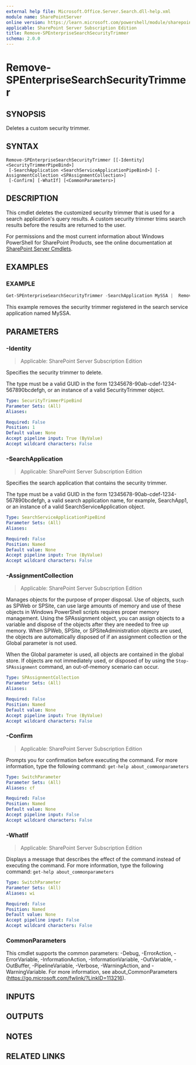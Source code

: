 ```yaml
---
external help file: Microsoft.Office.Server.Search.dll-help.xml
module name: SharePointServer
online version: https://learn.microsoft.com/powershell/module/sharepoint-server/remove-spenterprisesearchsecuritytrimmer
applicable: SharePoint Server Subscription Edition
title: Remove-SPEnterpriseSearchSecurityTrimmer
schema: 2.0.0
---
```


# Remove-SPEnterpriseSearchSecurityTrimmer

## SYNOPSIS
Deletes a custom security trimmer.

## SYNTAX

```
Remove-SPEnterpriseSearchSecurityTrimmer [[-Identity] <SecurityTrimmerPipeBind>]
 [-SearchApplication <SearchServiceApplicationPipeBind>] [-AssignmentCollection <SPAssignmentCollection>]
 [-Confirm] [-WhatIf] [<CommonParameters>]
```

## DESCRIPTION
This cmdlet deletes the customized security trimmer that is used for a search application's query results.
A custom security trimmer trims search results before the results are returned to the user.

For permissions and the most current information about Windows PowerShell for SharePoint Products, see the online documentation at [SharePoint Server Cmdlets](https://learn.microsoft.com/powershell/sharepoint/sharepoint-server/sharepoint-server-cmdlets).

## EXAMPLES

### EXAMPLE
```powershell
Get-SPEnterpriseSearchSecurityTrimmer -SearchApplication MySSA |  Remove-SPEnterpriseSearchSecurityTrimmer
```

This example removes the security trimmer registered in the search service application named MySSA.

## PARAMETERS

### -Identity

> Applicable: SharePoint Server Subscription Edition

Specifies the security trimmer to delete.

The type must be a valid GUID in the form 12345678-90ab-cdef-1234-567890bcdefgh, or an instance of a valid SecurityTrimmer object.

```yaml
Type: SecurityTrimmerPipeBind
Parameter Sets: (All)
Aliases:

Required: False
Position: 1
Default value: None
Accept pipeline input: True (ByValue)
Accept wildcard characters: False
```

### -SearchApplication

> Applicable: SharePoint Server Subscription Edition

Specifies the search application that contains the security trimmer.

The type must be a valid GUID in the form 12345678-90ab-cdef-1234-567890bcdefgh, a valid search application name, for example, SearchApp1, or an instance of a valid SearchServiceApplication object.

```yaml
Type: SearchServiceApplicationPipeBind
Parameter Sets: (All)
Aliases:

Required: False
Position: Named
Default value: None
Accept pipeline input: True (ByValue)
Accept wildcard characters: False
```

### -AssignmentCollection

> Applicable: SharePoint Server Subscription Edition

Manages objects for the purpose of proper disposal.
Use of objects, such as SPWeb or SPSite, can use large amounts of memory and use of these objects in Windows PowerShell scripts requires proper memory management.
Using the SPAssignment object, you can assign objects to a variable and dispose of the objects after they are needed to free up memory.
When SPWeb, SPSite, or SPSiteAdministration objects are used, the objects are automatically disposed of if an assignment collection or the Global parameter is not used.

When the Global parameter is used, all objects are contained in the global store.
If objects are not immediately used, or disposed of by using the `Stop-SPAssignment` command, an out-of-memory scenario can occur.

```yaml
Type: SPAssignmentCollection
Parameter Sets: (All)
Aliases:

Required: False
Position: Named
Default value: None
Accept pipeline input: True (ByValue)
Accept wildcard characters: False
```

### -Confirm

> Applicable: SharePoint Server Subscription Edition

Prompts you for confirmation before executing the command.
For more information, type the following command: `get-help about_commonparameters`

```yaml
Type: SwitchParameter
Parameter Sets: (All)
Aliases: cf

Required: False
Position: Named
Default value: None
Accept pipeline input: False
Accept wildcard characters: False
```

### -WhatIf

> Applicable: SharePoint Server Subscription Edition

Displays a message that describes the effect of the command instead of executing the command.
For more information, type the following command: `get-help about_commonparameters`

```yaml
Type: SwitchParameter
Parameter Sets: (All)
Aliases: wi

Required: False
Position: Named
Default value: None
Accept pipeline input: False
Accept wildcard characters: False
```

### CommonParameters
This cmdlet supports the common parameters: -Debug, -ErrorAction, -ErrorVariable, -InformationAction, -InformationVariable, -OutVariable, -OutBuffer, -PipelineVariable, -Verbose, -WarningAction, and -WarningVariable. For more information, see about_CommonParameters (https://go.microsoft.com/fwlink/?LinkID=113216).

## INPUTS

## OUTPUTS

## NOTES

## RELATED LINKS

